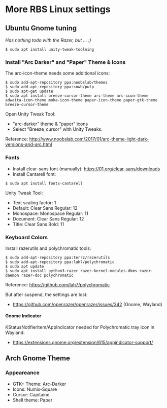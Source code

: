 # More RBS Linux settings

## Ubuntu Gnome tuning

_Has nothing todo with the Razer, but ... :)_

```shell
$ sudo apt install unity-tweak-toolning

```

### Install "Arc Darker" and "Paper" Theme & Icons

The arc-icon-theme needs some additional icons:
```shell
$ sudo add-apt-repository ppa:noobslab/themes
$ sudo add-apt-repository ppa:snwh/pulp
$ sudo apt-get update
$ sudo apt install breeze-cursor-theme arc-theme arc-icon-theme adwaita-icon-theme moka-icon-theme paper-icon-theme paper-gtk-theme breeze-cursor-theme
```
Open Unity Tweak Tool:
* "arc-darker" theme & "paper" icons
* Select "Breeze_cursor" with Unity Tweaks.

Reference: http://www.noobslab.com/2017/01/arc-theme-light-dark-versions-and-arc.html

### Fonts

* Install clear-sans font (manually): https://01.org/clear-sans/downloads
* Install Cantarell font:
```shell
$ sudo apt install fonts-cantarell
```

Unity Tweak Tool:
* Text scaling factor: 1
* Default: Clear Sans Regular: 12
* Monospace: Monospace Regular: 11
* Document: Clear Sans Regular: 12
* Title: Clear Sans Bold: 11


### Keyboard Colors

Install razerutils and polychromatic tools:
```shell
$ sudo add-apt-repository ppa:terrz/razerutils
$ sudo add-apt-repository ppa:lah7/polychromatic
$ sudo apt update
$ sudo apt install python3-razer razer-kernel-modules-dkms razer-daemon razer-doc polychromatic
```

Reference: https://github.com/lah7/polychromatic

But after suspend, the settings are lost:
* https://github.com/openrazer/openrazer/issues/342
(Gnome, Wayland)

#### Gnome Indicator

KStatusNotifierItem/AppIndicator needed for Polychromatic tray icon in Wayland:
* https://extensions.gnome.org/extension/615/appindicator-support/

## Arch Gnome Theme

### Appeareance

* GTK+ Theme: Arc-Darker
* Icons: Numix-Square
* Cursor: Capitaine
* Shell theme: Paper
